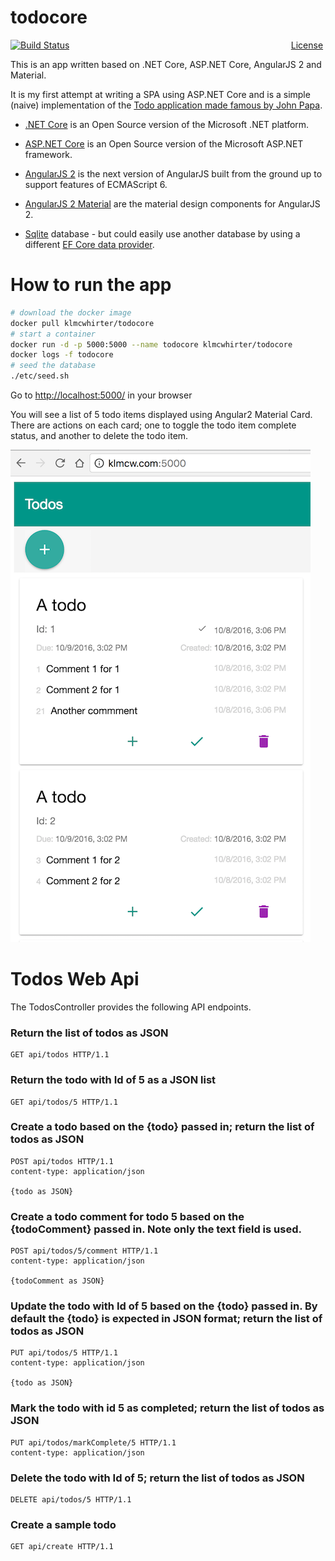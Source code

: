 # todocore
<span style="float: right">[License](LICENSE)&nbsp;</span>
<span>[![Build Status](https://circleci.com/gh/klmcwhirter/todocore.svg?style=shield)](https://circleci.com/gh/klmcwhirter/todocore)</span>


This is an app written based on .NET Core, ASP.NET Core, AngularJS 2 and Material.

It is my first attempt at writing a SPA using ASP.NET Core and
is a simple (naive) implementation of the [Todo application made famous by John Papa](https://johnpapa.net/inside-the-asp-net-single-page-apps-template/).


* [.NET Core](http://dot.net) is an Open Source version of the Microsoft .NET platform.

* [ASP.NET Core](http://www.asp.net/core) is an Open Source version of the Microsoft ASP.NET framework.

* [AngularJS 2](https://angular.io/) is the next version of AngularJS built from the ground up to support features of ECMAScript 6.

* [AngularJS 2 Material](https://material.angular.io/) are the material design components for AngularJS 2.

* [Sqlite](https://www.sqlite.org/) database - but could easily use another database by using a different [EF Core data provider](https://docs.efproject.net/en/latest/providers/index.html#).

# How to run the app
```bash
# download the docker image
docker pull klmcwhirter/todocore
# start a container
docker run -d -p 5000:5000 --name todocore klmcwhirter/todocore
docker logs -f todocore
# seed the database
./etc/seed.sh
```
Go to [http://localhost:5000/](http://localhost:5000/) in your browser

You will see a list of 5 todo items displayed using Angular2 Material Card. There are actions on each card; one to toggle the todo item
complete status, and another to delete the todo item.

![todocore screenshot](todocore-screenshot.png)

# Todos Web Api
The TodosController provides the following API endpoints.

### Return the list of todos as JSON
```http
GET api/todos HTTP/1.1
```

### Return the todo with Id of 5 as a JSON list
```http
GET api/todos/5 HTTP/1.1
```

### Create a todo based on the {todo} passed in; return the list of todos as JSON
```http
POST api/todos HTTP/1.1
content-type: application/json

{todo as JSON}
```

### Create a todo comment for todo 5 based on the {todoComment} passed in. Note only the text field is used.
```http
POST api/todos/5/comment HTTP/1.1
content-type: application/json

{todoComment as JSON}
```

### Update the todo with Id of 5 based on the {todo} passed in. By default the {todo} is expected in JSON format; return the list of todos as JSON
```http
PUT api/todos/5 HTTP/1.1
content-type: application/json

{todo as JSON}
```

### Mark the todo with id 5 as completed; return the list of todos as JSON
```http
PUT api/todos/markComplete/5 HTTP/1.1
content-type: application/json

```

### Delete the todo with Id of 5; return the list of todos as JSON
```http
DELETE api/todos/5 HTTP/1.1
```

### Create a sample todo
```http
GET api/create HTTP/1.1
```
